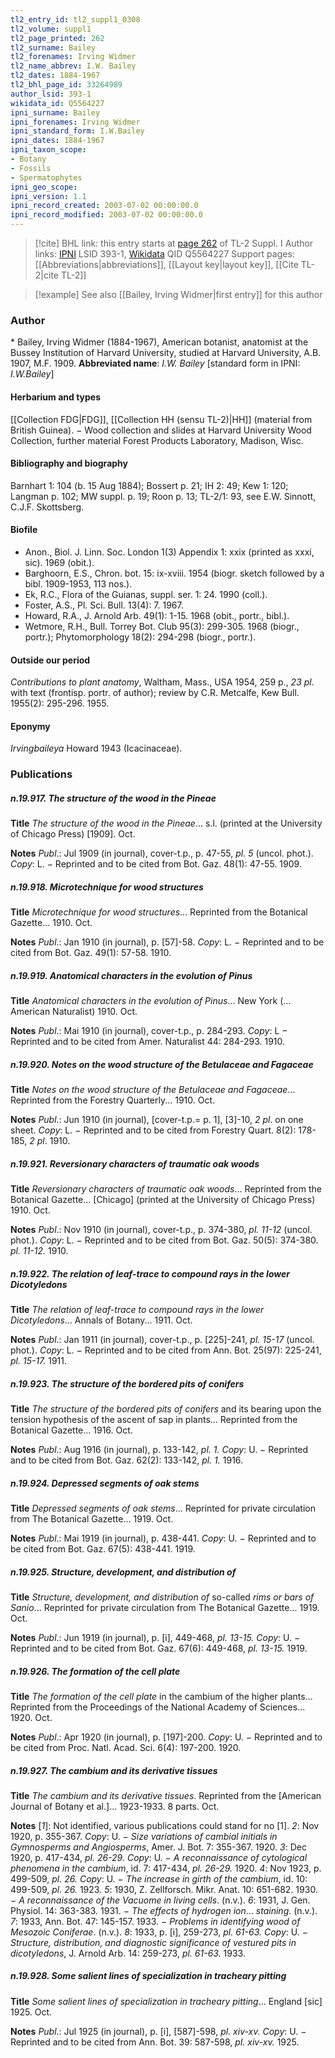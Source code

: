 ```yaml
---
tl2_entry_id: tl2_suppl1_0308
tl2_volume: suppl1
tl2_page_printed: 262
tl2_surname: Bailey
tl2_forenames: Irving Widmer
tl2_name_abbrev: I.W. Bailey
tl2_dates: 1884-1967
tl2_bhl_page_id: 33264989
author_lsid: 393-1
wikidata_id: Q5564227
ipni_surname: Bailey
ipni_forenames: Irving Widmer
ipni_standard_form: I.W.Bailey
ipni_dates: 1884-1967
ipni_taxon_scope: 
- Botany
- Fossils
- Spermatophytes
ipni_geo_scope: 
ipni_version: 1.1
ipni_record_created: 2003-07-02 00:00:00.0
ipni_record_modified: 2003-07-02 00:00:00.0
---
```


> [!cite] BHL link: this entry starts at [page 262](https://www.biodiversitylibrary.org/page/33264989) of TL-2 Suppl. I
> Author links: [IPNI](https://www.ipni.org/a/393-1) LSID 393-1, [Wikidata](https://www.wikidata.org/wiki/Q5564227) QID Q5564227
> Support pages: [[Abbreviations|abbreviations]], [[Layout key|layout key]], [[Cite TL-2|cite TL-2]]

> [!example] See also [[Bailey, Irving Widmer|first entry]] for this author

### Author

\* Bailey, Irving Widmer (1884-1967), American botanist, anatomist at the Bussey Institution of Harvard University, studied at Harvard University, A.B. 1907, M.F. 1909. 
**Abbreviated name**: *I.W. Bailey* \[standard form in IPNI: *I.W.Bailey*\]

#### Herbarium and types

[[Collection FDG|FDG]], [[Collection HH (sensu TL-2)|HH]] (material from British Guinea). − Wood collection and slides at Harvard University Wood Collection, further material Forest Products Laboratory, Madison, Wisc.

#### Bibliography and biography

Barnhart 1: 104 (b. 15 Aug 1884); Bossert p. 21; IH 2: 49; Kew 1: 120; Langman p. 102; MW suppl. p. 19; Roon p. 13; TL-2/1: 93, see E.W. Sinnott, C.J.F. Skottsberg.

#### Biofile

- Anon., Biol. J. Linn. Soc. London 1(3) Appendix 1: xxix (printed as xxxi, sic). 1969 (obit.).
- Barghoorn, E.S., Chron. bot. 15: ix-xviii. 1954 (biogr. sketch followed by a bibl. 1909-1953, 113 nos.).
- Ek, R.C., Flora of the Guianas, suppl. ser. 1: 24. 1990 (coll.).
- Foster, A.S., Pl. Sci. Bull. 13(4): 7. 1967.
- Howard, R.A., J. Arnold Arb. 49(1): 1-15. 1968 (obit., portr., bibl.).
- Wetmore, R.H., Bull. Torrey Bot. Club 95(3): 299-305. 1968 (biogr., portr.); Phytomorphology 18(2): 294-298 (biogr., portr.).

#### Outside our period

*Contributions to plant anatomy*, Waltham, Mass., USA 1954, 259 p., *23 pl*. with text (frontisp. portr. of author); review by C.R. Metcalfe, Kew Bull. 1955(2): 295-296. 1955.

#### Eponymy

*Irvingbaileya* Howard 1943 (Icacinaceae).

### Publications

##### n.19.917. The structure of the wood in the Pineae

**Title**
*The structure of the wood in the Pineae*... s.l. (printed at the University of Chicago Press) \[1909\]. Oct.

**Notes**
*Publ*.: Jul 1909 (in journal), cover-t.p., p. 47-55, *pl. 5* (uncol. phot.). *Copy*: L. − Reprinted and to be cited from Bot. Gaz. 48(1): 47-55. 1909.

##### n.19.918. Microtechnique for wood structures

**Title**
*Microtechnique for wood structures*... Reprinted from the Botanical Gazette... 1910. Oct.

**Notes**
*Publ*.: Jan 1910 (in journal), p. \[57\]-58. *Copy*: L. − Reprinted and to be cited from Bot. Gaz. 49(1): 57-58. 1910.

##### n.19.919. Anatomical characters in the evolution of Pinus

**Title**
*Anatomical characters in the evolution of Pinus*... New York (... American Naturalist) 1910. Oct.

**Notes**
*Publ*.: Mai 1910 (in journal), cover-t.p., p. 284-293. *Copy*: L − Reprinted and to be cited from Amer. Naturalist 44: 284-293. 1910.

##### n.19.920. Notes on the wood structure of the Betulaceae and Fagaceae

**Title**
*Notes on the wood structure of the Betulaceae and Fagaceae*... Reprinted from the Forestry Quarterly... 1910. Oct.

**Notes**
*Publ*.: Jun 1910 (in journal), \[cover-t.p.= p. 1\], \[3\]-10, *2 pl*. on one sheet. *Copy*: L. − Reprinted and to be cited from Forestry Quart. 8(2): 178-185, *2 pl*. 1910.

##### n.19.921. Reversionary characters of traumatic oak woods

**Title**
*Reversionary characters of traumatic oak woods*... Reprinted from the Botanical Gazette... \[Chicago\] (printed at the University of Chicago Press) 1910. Oct.

**Notes**
*Publ*.: Nov 1910 (in journal), cover-t.p., p. 374-380, *pl. 11-12* (uncol. phot.). *Copy*: L. − Reprinted and to be cited from Bot. Gaz. 50(5): 374-380. *pl. 11-12.* 1910.

##### n.19.922. The relation of leaf-trace to compound rays in the lower Dicotyledons

**Title**
*The relation of leaf-trace to compound rays in the lower Dicotyledons*... Annals of Botany... 1911. Oct.

**Notes**
*Publ*.: Jan 1911 (in journal), cover-t.p., p. \[225\]-241, *pl. 15-17* (uncol. phot.). *Copy*: L. − Reprinted and to be cited from Ann. Bot. 25(97): 225-241, *pl. 15-17.* 1911.

##### n.19.923. The structure of the bordered pits of conifers

**Title**
*The structure of the bordered pits of conifers* and its bearing upon the tension hypothesis of the ascent of sap in plants... Reprinted from the Botanical Gazette... 1916. Oct.

**Notes**
*Publ*.: Aug 1916 (in journal), p. 133-142, *pl. 1.* *Copy*: U. − Reprinted and to be cited from Bot. Gaz. 62(2): 133-142, *pl. 1.* 1916.

##### n.19.924. Depressed segments of oak stems

**Title**
*Depressed segments of oak stems*... Reprinted for private circulation from The Botanical Gazette... 1919. Oct.

**Notes**
*Publ*.: Mai 1919 (in journal), p. 438-441. *Copy*: U. − Reprinted and to be cited from Bot. Gaz. 67(5): 438-441. 1919.

##### n.19.925. Structure, development, and distribution of

**Title**
*Structure, development, and distribution of* so-called *rims or bars of Sanio*... Reprinted for private circulation from The Botanical Gazette... 1919. Oct.

**Notes**
*Publ*.: Jun 1919 (in journal), p. \[i\], 449-468, *pl. 13-15.* *Copy*: U. − Reprinted and to be cited from Bot. Gaz. 67(6): 449-468, *pl. 13-15.* 1919.

##### n.19.926. The formation of the cell plate

**Title**
*The formation of the cell plate* in the cambium of the higher plants... Reprinted from the Proceedings of the National Academy of Sciences... 1920. Oct.

**Notes**
*Publ*.: Apr 1920 (in journal), p. \[197\]-200. *Copy*: U. − Reprinted and to be cited from Proc. Natl. Acad. Sci. 6(4): 197-200. 1920.

##### n.19.927. The cambium and its derivative tissues

**Title**
*The cambium and its derivative tissues*. Reprinted from the \[American Journal of Botany et al.\]... 1923-1933. 8 parts. Oct.

**Notes**
\[*1*\]: Not identified, various publications could stand for no \[1\].
*2*: Nov 1920, p. 355-367. *Copy*: U. − *Size variations of cambial initials in Gymnosperms and Angiosperms*, Amer. J. Bot. 7: 355-367. 1920.
*3*: Dec 1920, p. 417-434, *pl. 26-29.* *Copy*: U. − *A reconnaissance of cytological phenomena in the cambium*, id. 7: 417-434, *pl. 26-29.* 1920.
*4*: Nov 1923, p. 499-509, *pl. 26.* *Copy*: U. − *The increase in girth of the cambium*, id. 10: 499-509, *pl. 26.* 1923.
*5*: 1930, Z. Zellforsch. Mikr. Anat. 10: 651-682. 1930. − *A reconnaissance of the Vacuome in living cells*. (n.v.).
*6*: 1931, J. Gen. Physiol. 14: 363-383. 1931. − *The effects of hydrogen ion*... *staining*. (n.v.).
*7*: 1933, Ann. Bot. 47: 145-157. 1933. − *Problems in identifying wood of Mesozoic Coniferae*. (n.v.).
*8*: 1933, p. \[i\], 259-273, *pl. 61-63.* *Copy*: U. − *Structure, distribution, and diagnostic significance of vestured pits in dicotyledons*, J. Arnold Arb. 14: 259-273, *pl. 61-63.* 1933.

##### n.19.928. Some salient lines of specialization in tracheary pitting

**Title**
*Some salient lines of specialization in tracheary pitting*... England \[sic\] 1925. Oct.

**Notes**
*Publ*.: Jul 1925 (in journal), p. \[i\], \[587\]-598, *pl. xiv-xv.* *Copy*: U. − Reprinted and to be cited from Ann. Bot. 39: 587-598, *pl. xiv-xv.* 1925.

